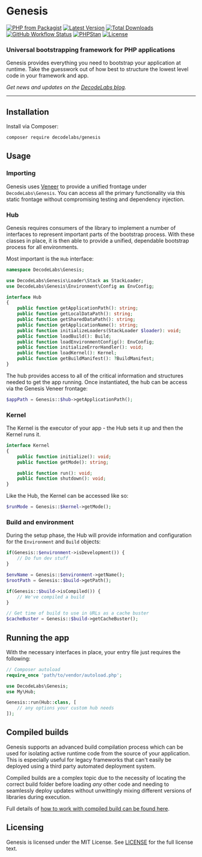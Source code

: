 # Genesis

[![PHP from Packagist](https://img.shields.io/packagist/php-v/decodelabs/genesis?style=flat)](https://packagist.org/packages/decodelabs/genesis)
[![Latest Version](https://img.shields.io/packagist/v/decodelabs/genesis.svg?style=flat)](https://packagist.org/packages/decodelabs/genesis)
[![Total Downloads](https://img.shields.io/packagist/dt/decodelabs/genesis.svg?style=flat)](https://packagist.org/packages/decodelabs/genesis)
[![GitHub Workflow Status](https://img.shields.io/github/workflow/status/decodelabs/genesis/Integrate)](https://github.com/decodelabs/genesis/actions/workflows/integrate.yml)
[![PHPStan](https://img.shields.io/badge/PHPStan-enabled-44CC11.svg?longCache=true&style=flat)](https://github.com/phpstan/phpstan)
[![License](https://img.shields.io/packagist/l/decodelabs/genesis?style=flat)](https://packagist.org/packages/decodelabs/genesis)

### Universal bootstrapping framework for PHP applications

Genesis provides everything you need to bootstrap your application at runtime. Take the guesswork out of how best to structure the lowest level code in your framework and app.

_Get news and updates on the [DecodeLabs blog](https://blog.decodelabs.com)._

---


## Installation

Install via Composer:

```bash
composer require decodelabs/genesis
```

## Usage

### Importing

Genesis uses [Veneer](https://github.com/decodelabs/veneer) to provide a unified frontage under <code>DecodeLabs\Genesis</code>.
You can access all the primary functionality via this static frontage without compromising testing and dependency injection.


### Hub

Genesis requires consumers of the library to implement a number of interfaces to represent important parts of the bootstrap process. With these classes in place, it is then able to provide a unified, dependable bootstrap process for all environments.

Most important is the `Hub` interface:

```php
namespace DecodeLabs\Genesis;

use DecodeLabs\Genesis\Loader\Stack as StackLoader;
use DecodeLabs\Genesis\Environment\Config as EnvConfig;

interface Hub
{
    public function getApplicationPath(): string;
    public function getLocalDataPath(): string;
    public function getSharedDataPath(): string;
    public function getApplicationName(): string;
    public function initializeLoaders(StackLoader $loader): void;
    public function loadBuild(): Build;
    public function loadEnvironmentConfig(): EnvConfig;
    public function initializeErrorHandler(): void;
    public function loadKernel(): Kernel;
    public function getBuildManifest(): ?BuildManifest;
}
```

The hub provides access to all of the critical information and structures needed to get the app running.
Once instantiated, the hub can be access via the Genesis Veneer frontage:

```php
$appPath = Genesis::$hub->getApplicationPath();
```


### Kernel

The Kernel is the executor of your app - the Hub sets it up and then the Kernel runs it.

```php
interface Kernel
{
    public function initialize(): void;
    public function getMode(): string;

    public function run(): void;
    public function shutdown(): void;
}
```

Like the Hub, the Kernel can be accessed like so:

```php
$runMode = Genesis::$kernel->getMode();
```


### Build and environment

During the setup phase, the Hub will provide information and configuration for the `Environment` and `Build` objects:

```php
if(Genesis::$environment->isDevelopment()) {
    // Do fun dev stuff
}

$envName = Genesis::$environment->getName();
$rootPath = Genesis::$build->getPath();

if(Genesis::$build->isCompiled()) {
    // We've compiled a build
}

// Get time of build to use in URLs as a cache buster
$cacheBuster = Genesis::$build->getCacheBuster();
```


## Running the app

With the necessary interfaces in place, your entry file just requires the following:

```php
// Composer autoload
require_once 'path/to/vendor/autoload.php';

use DecodeLabs\Genesis;
use My\Hub;

Genesis::run(Hub::class, [
    // any options your custom hub needs
]);
```


## Compiled builds

Genesis supports an advanced build compilation process which can be used for isolating active runtime code from the source of your application. This is especially useful for legacy frameworks that can't easily be deployed using a third party automated deployment system.

Compiled builds are a complex topic due to the necessity of locating the correct build folder before loading _any_ other code and needing to seamlessly deploy updates without unwittingly mixing different versions of libraries during execution.

Full details of [how to work with compiled build can be found here](docs/builds.md).

## Licensing

Genesis is licensed under the MIT License. See [LICENSE](./LICENSE) for the full license text.
